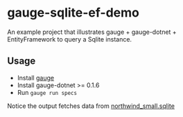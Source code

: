 # gauge-sqlite-ef-demo

An example project that illustrates gauge + gauge-dotnet + EntityFramework to query a Sqlite instance.

## Usage

- Install [gauge](https://docs.gauge.org/getting_started/installing-gauge.html)
- Install gauge-dotnet >= 0.1.6
- Run `gauge run specs`

Notice the output fetches data from [northwind_small.sqlite](data/northwind_small.sqlite)

